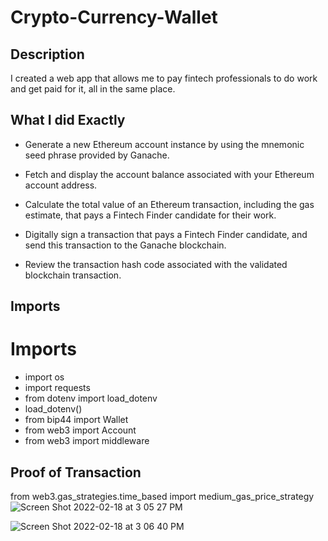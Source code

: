# Crypto-Currency-Wallet

## Description
I created a web app that allows me to pay fintech professionals to do work and get paid for it, all in the same place. 

## What I did Exactly
* Generate a new Ethereum account instance by using the mnemonic seed phrase provided by Ganache.

* Fetch and display the account balance associated with your Ethereum account address.

* Calculate the total value of an Ethereum transaction, including the gas estimate, that pays a Fintech Finder candidate for their  work.

* Digitally sign a transaction that pays a Fintech Finder candidate, and send this transaction to the Ganache blockchain.

* Review the transaction hash code associated with the validated blockchain transaction.


## Imports

# Imports
* import os
* import requests
* from dotenv import load_dotenv
* load_dotenv()
* from bip44 import Wallet
* from web3 import Account
* from web3 import middleware

## Proof of Transaction
from web3.gas_strategies.time_based import medium_gas_price_strategy![Screen Shot 2022-02-18 at 3 05 27 PM](https://user-images.githubusercontent.com/85980757/154756065-b52a45eb-a388-4841-9565-7efbb354e133.png)


![Screen Shot 2022-02-18 at 3 06 40 PM](https://user-images.githubusercontent.com/85980757/154756103-c53c11fe-e7a5-4abc-bac4-884b22200dd7.png)




